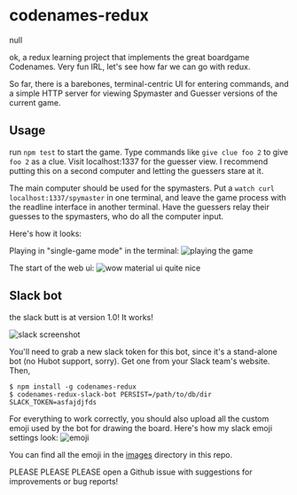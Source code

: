 # codenames-redux

null

ok, a redux learning project that implements the great boardgame Codenames. Very
fun IRL, let's see how far we can go with redux.

So far, there is a barebones, terminal-centric UI for entering commands, and a
simple HTTP server for viewing Spymaster and Guesser versions of the current
game.

## Usage

run `npm test` to start the game. Type commands like `give clue foo 2` to give
`foo 2` as a clue. Visit localhost:1337 for the guesser view. I recommend
putting this on a second computer and letting the guessers stare at it.

The main computer should be used for the spymasters. Put a `watch curl
localhost:1337/spymaster` in one terminal, and leave the game process with the
readline interface in another terminal. Have the guessers relay their guesses to
the spymasters, who do all the computer input.

Here's how it looks:

Playing in "single-game mode" in the terminal:
![playing the game](http://take.ms/8iNjn)

The start of the web ui:
![wow material ui quite nice](http://take.ms/xr2VE)

## Slack bot

the slack butt is at version 1.0! It works!

![slack screenshot](http://take.ms/9DD7u)

You'll need to grab a new slack token for this bot, since it's a stand-alone bot
(no Hubot support, sorry). Get one from your Slack team's website. Then,

```
$ npm install -g codenames-redux
$ codenames-redux-slack-bot PERSIST=/path/to/db/dir SLACK_TOKEN=asfajdjfds
```

For everything to work correctly, you should also upload all the custom emoji
used by the bot for drawing the board. Here's how my slack emoji settings look:
![emoji](http://take.ms/lIirQ)

You can find all the emoji in the [images](./images) directory in this repo.

PLEASE PLEASE PLEASE open a Github issue with suggestions for improvements or
bug reports!
